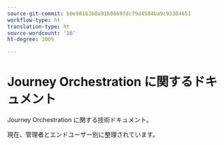 ```yaml
---
source-git-commit: b0e98163b0a91b0869fdcf9d4584ba9c93304651
workflow-type: ht
translation-type: ht
source-wordcount: '16'
ht-degree: 100%

---
```

# Journey Orchestration に関するドキュメント

Journey Orchestration に関する技術ドキュメント。

現在、管理者とエンドユーザー別に整理されています。
